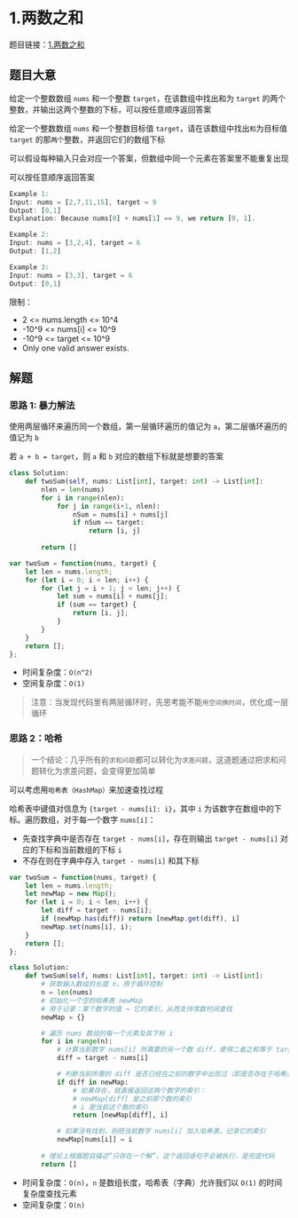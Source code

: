 # 1.两数之和

题目链接：[1.两数之和](https://leetcode.cn/problems/two-sum/)

## 题目大意

给定一个整数数组 `nums` 和一个整数 `target`，在该数组中找出和为 `target` 的两个整数，并输出这两个整数的下标，可以按任意顺序返回答案

给定一个整数数组 `nums` 和一个整数目标值 `target`，请在该数组中找出`和`为目标值 `target` 的那`两个`整数，并返回它们的数组下标

可以假设每种输入只会对应一个答案，但数组中同一个元素在答案里不能重复出现

可以按任意顺序返回答案

```js
Example 1:
Input: nums = [2,7,11,15], target = 9
Output: [0,1]
Explanation: Because nums[0] + nums[1] == 9, we return [0, 1].

Example 2:
Input: nums = [3,2,4], target = 6
Output: [1,2]

Example 3:
Input: nums = [3,3], target = 6
Output: [0,1]
```

限制：
- 2 <= nums.length <= 10^4
- -10^9 <= nums[i] <= 10^9
- -10^9 <= target <= 10^9
- Only one valid answer exists.

## 解题

### 思路 1: 暴力解法

使用两层循环来遍历同一个数组，第一层循环遍历的值记为 `a`，第二层循环遍历的值记为 `b`

若 `a + b = target`，则 `a` 和 `b` 对应的数组下标就是想要的答案

```python
class Solution:
    def twoSum(self, nums: List[int], target: int) -> List[int]:
        nlen = len(nums)
        for i in range(nlen):
            for j in range(i+1, nlen):
                nSum = nums[i] + nums[j]
                if nSum == target:
                    return [i, j]
        
        return []
```
```js
var twoSum = function(nums, target) {
    let len = nums.length;
    for (let i = 0; i < len; i++) {
        for (let j = i + 1; j < len; j++) {
            let sum = nums[i] + nums[j];
            if (sum == target) {
                return [i, j];
            }
        }
    }
    return [];
};
```
- 时间复杂度：`O(n^2)`
- 空间复杂度：`O(1)`

> 注意：当发现代码里有两层循环时，先思考能不能`用空间换时间`，优化成一层循环

### 思路 2：哈希

> 一个结论：几乎所有的`求和问题`都可以转化为`求差问题`，这道题通过把求和问题转化为求差问题，会变得更加简单

可以考虑用`哈希表（HashMap）`来加速查找过程

哈希表中键值对信息为 `{target - nums[i]: i}`，其中 `i` 为该数字在数组中的下标。遍历数组，对于每一个数字 `nums[i]`：
- 先查找字典中是否存在 `target - nums[i]`，存在则输出 `target - nums[i]` 对应的下标和当前数组的下标 `i`
- 不存在则在字典中存入 `target - nums[i]` 和其下标 

```js
var twoSum = function(nums, target) {
    let len = nums.length;
    let newMap = new Map();
    for (let i = 0; i < len; i++) {
        let diff = target - nums[i];
        if (newMap.has(diff)) return [newMap.get(diff), i]
        newMap.set(nums[i], i);
    }
    return [];
};
```
```python
class Solution:
    def twoSum(self, nums: List[int], target: int) -> List[int]:
        # 获取输入数组的长度 n，用于循环控制
        n = len(nums)
        # 初始化一个空的哈希表 newMap
        # 用于记录：某个数字的值 → 它的索引，从而支持常数时间查找
        newMap = {}

        # 遍历 nums 数组的每一个元素及其下标 i
        for i in range(n):
            # 计算当前数字 nums[i] 所需要的另一个数 diff，使得二者之和等于 target
            diff = target - nums[i]

            # 判断当前所需的 diff 是否已经在之前的数字中出现过（即是否存在于哈希表）
            if diff in newMap:
                # 如果存在，就直接返回这两个数字的索引：
                # newMap[diff] 是之前那个数的索引
                # i 是当前这个数的索引
                return [newMap[diff], i]

            # 如果没有找到，则把当前数字 nums[i] 加入哈希表，记录它的索引
            newMap[nums[i]] = i
        
        # 理论上根据题目描述“只存在一个解”，这个返回语句不会被执行，是兜底代码
        return []
```

- 时间复杂度：`O(n)`，`n` 是数组长度，哈希表（字典）允许我们以 `O(1)` 的时间复杂度查找元素
- 空间复杂度：`O(n)`